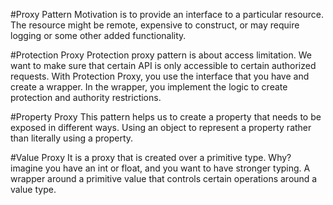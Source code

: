 ﻿#Proxy Pattern
Motivation is to provide an interface to a particular resource. The resource might be remote, expensive to construct, or may require logging 
or some other added functionality. 

#Protection Proxy
Protection proxy pattern is about access limitation. We want to make sure that certain API is only accessible to certain authorized requests.
With Protection Proxy, you use the interface that you have and create a wrapper. In the wrapper, you implement the logic to create protection 
and authority restrictions. 

#Property Proxy
This pattern helps us to create a property that needs to be exposed in different ways. Using an object to represent a property rather than literally 
using a property. 

#Value Proxy
It is a proxy that is created over a primitive type. Why? imagine you have an int or float, and you want to have stronger typing. 
A wrapper around a primitive value that controls certain operations around a value type. 